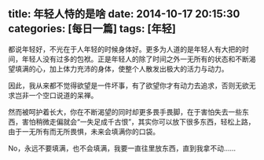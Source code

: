 title: 年轻人恃的是啥
date: 2014-10-17 20:15:30
categories: [每日一篇]
tags: [年轻]
---
都说年轻好，不光在于人年轻的时候身体好。更多为人道的是年轻人有大把的时间，年轻人没有过多的包袱。正是年轻人的除了时间之外一无所有的状态和不断渴望填满的心，加上体力充沛的身体，使整个人散发出极大的活力与动力。

因此，我从来都不觉得欲望是一件坏事，有了欲望你才有动力去追求，否则无欲无求岂非一个空口说道的呆禅。
<!--more-->
然而被呵护着长大，你在不断渴望的同时却更多畏手畏脚，在于害怕失去一些东西，害怕稍微走偏就会“一失足成千古恨”，其实你可以放下很多东西，轻松上路，由于一无所有而无所畏惧，未来会填满你的口袋。

No，永远不要填满，也不会填满，我要一直往里放东西，直到我拿不动……